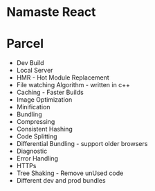 # Namaste React 

# Parcel
- Dev Build
- Local Server
- HMR - Hot Module Replacement
- File watching Algorithm - written in c++
- Caching - Faster Builds
- Image Optimization
- Minification
- Bundling
- Compressing
- Consistent Hashing
- Code Splitting
- Differential Bundling - support older browsers
- Diagnostic
- Error Handling
- HTTPs
- Tree Shaking - Remove unUsed code
- Different dev and prod bundles